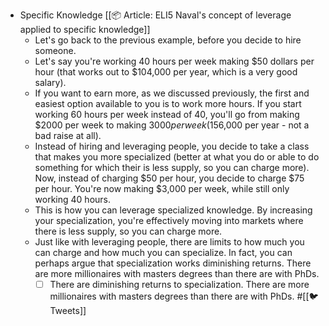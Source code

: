 - Specific Knowledge [[📦 Article: ELI5 Naval's concept of leverage applied to specific knowledge]]
	- Let's go back to the previous example, before you decide to hire someone.
	- Let's say you're working 40 hours per week making $50 dollars per hour (that works out to $104,000 per year, which is a very good salary).
	- If you want to earn more, as we discussed previously, the first and easiest option available to you is to work more hours. If you start working 60 hours per week instead of 40, you'll go from making $2000 per week to making $3000 per week ($156,000 per year - not a bad raise at all).
	- Instead of hiring and leveraging people, you decide to take a class that makes you more specialized (better at what you do or able to do something for which their is less supply, so you can charge more). Now, instead of charging $50 per hour, you decide to charge $75 per hour. You're now making $3,000 per week, while still only working 40 hours.
	- This is how you can leverage specialized knowledge. By increasing your specialization, you're effectively moving into markets where there is less supply, so you can charge more.
	- Just like with leveraging people, there are limits to how much you can charge and how much you can specialize. In fact, you can perhaps argue that specialization works diminishing returns. There are more millionaires with masters degrees than there are with PhDs.
		- [ ] There are diminishing returns to specialization. There are more millionaires with masters degrees than there are with PhDs.  #[[🐦 Tweets]]